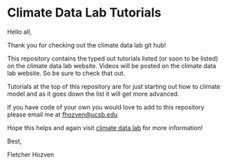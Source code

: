 # Climate Data Lab Tutorials
Hello all,

Thank you for checking out the climate data lab git hub!

This repository contains the typed out tutorials listed (or soon to be listed) on the climate data lab website. Videos will be posted on the climate data lab website. So be sure to check that out.

Tutorials at the top of this repository are for just starting out how to climate model and as it goes down the list it will get more advanced.

If you have code of your own you would love to add to this repository please email me at fhozven@ucsb.edu 

Hope this helps and again visit [climate data lab](https://climate-datalab.org/) for more information!

Best,

Fletcher Hozven 
